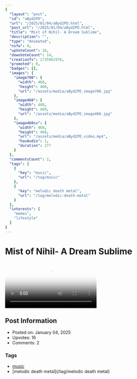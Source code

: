 ```yaml
---
{
  "layout": "post",
  "id": "aByd2PD",
  "url": "/2025/01/04/aByd2PD.html",
  "post_url": "/2025/01/04/aByd2PD.html",
  "title": "Mist of Nihil- A Dream Sublime",
  "description": "",
  "type": "Animated",
  "nsfw": 0,
  "upVoteCount": 16,
  "downVoteCount": 14,
  "creationTs": 1735962976,
  "promoted": 0,
  "badges": [],
  "images": {
    "image700": {
      "width": 460,
      "height": 460,
      "url": "/assets/media/aByd2PD_image700.jpg"
    },
    "image460": {
      "width": 460,
      "height": 460,
      "url": "/assets/media/aByd2PD_image460.jpg"
    },
    "image460sv": {
      "width": 460,
      "height": 460,
      "url": "/assets/media/aByd2PD_video.mp4",
      "hasAudio": 1,
      "duration": 277
    }
  },
  "commentsCount": 2,
  "tags": [
    {
      "key": "music",
      "url": "/tag/music"
    },
    {
      "key": "melodic death metal",
      "url": "/tag/melodic-death-metal"
    }
  ],
  "interests": [
    "memes",
    "lifestyle"
  ]
}
---
```


# Mist of Nihil- A Dream Sublime

<video controls playsinline loop poster="/assets/media/aByd2PD_image460.jpg">
  <source src="/assets/media/aByd2PD_video.mp4" type="video/mp4">
  Your browser does not support the video tag.
</video>

## Post Information

- Posted on: January 04, 2025
- Upvotes: 16
- Comments: 2

### Tags

- [music](/tag/music)
- [melodic death metal](/tag/melodic death metal)
